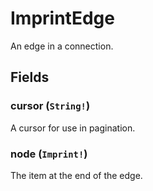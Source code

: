 # ImprintEdge

An edge in a connection.

## Fields

### cursor (`String!`)
A cursor for use in pagination.

### node (`Imprint!`)
The item at the end of the edge.
